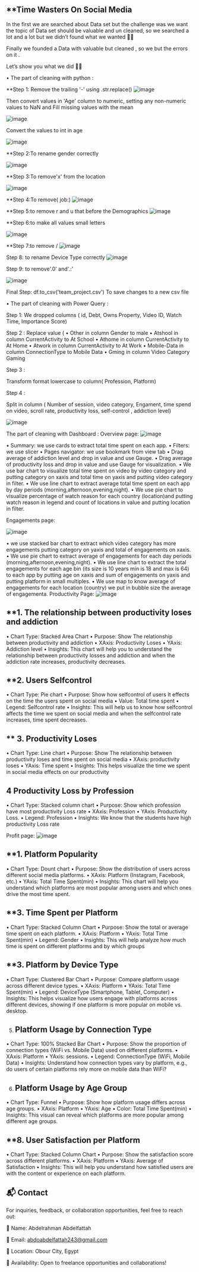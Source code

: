 **Time Wasters On Social Media 
----------------------------------------

In the first we are searched about Data set but the challenge was we want the topic of Data set should be valuable and un cleaned, so we searched a lot and a lot  but we didn’t found what we wanted 🤦‍♂️

Finally we founded a Data with valuable but cleaned , so we but the errors on it .

Let’s show you what we did 🏃‍➡️

•	The part of cleaning with python :

**Step 1: Remove the trailing '-' using .str.replace()
![image](https://github.com/user-attachments/assets/d5170783-8f6f-4e59-94ef-4e96c82b2adc)

Then convert values in 'Age' column to numeric, setting any non-numeric values to NaN and Fill missing values with the mean

  ![image](https://github.com/user-attachments/assets/34999118-9f4d-4de5-9d7e-93eae50d83bc)

Convert the values to int in age

 ![image](https://github.com/user-attachments/assets/ac3d90fb-400b-482d-8b0d-9cbdb853bc1a)


**Step 2:To rename gender correctly
 

![image](https://github.com/user-attachments/assets/51192dc1-8cb3-4579-bd2b-c8c9b9cee56e)




**Step 3:To remove'x' from the location
 
![image](https://github.com/user-attachments/assets/be32be43-e11e-47a1-8ea5-1b0877396e5a)

**Step 4:To remove( job:)
 ![image](https://github.com/user-attachments/assets/60641775-7e85-40f4-8ebf-d10fba1ebb4a)



**Step 5:to remove r and u that before the Demographics
 ![image](https://github.com/user-attachments/assets/4d466a45-96e2-4aa7-b7ab-a2d7bbb6debd)


**Step 6:to make all values small letters
 
![image](https://github.com/user-attachments/assets/f42c2ba3-54a8-46ea-96e8-eea27a2acc99)




**Step 7:to remove /
![image](https://github.com/user-attachments/assets/8faec1fb-6c1f-44a0-8902-da7944050b58)

 
Step 8: to rename Device Type correctly
 ![image](https://github.com/user-attachments/assets/49535c03-1114-41be-a233-d55a4bb8d331)


Step 9: to remove'.0' and'.:'

 ![image](https://github.com/user-attachments/assets/77e34df5-f991-4f07-8757-e70752e4078f)

Final Step:
df.to_csv('team_project.csv')
To save changes to a new csv file

•	The part of cleaning with Power Query :

Step 1: 
We dropped columns ( id, Debt, Owns Property, Video ID, Watch Time, Importance Score)

Step 2 : 
Replace value (
•	Other in column Gender to male 
•	Atshool in column CurrentActivity to At School
•	Athome in column CurrentActivity to At Home
•	Atwork in column CurrentActivity to At Work
•	Mobile-Data in column ConnectionType to Mobile Data
•	Gming in column Video Category Gaming


Step 3 :

Transform format lowercase to column( Profession, 
Platform)

Step 4 :

Split in column ( Number of session, video category, Engament, time spend on video, scroll rate, productivity loss, self-control , addiction level)

    
    
![image](https://github.com/user-attachments/assets/e193314c-ec58-4685-9bbf-406c00c57794)




    
















The part of cleaning with Dashboard : 
Overview page:
 ![image](https://github.com/user-attachments/assets/22003efb-ad22-47d5-bc1e-2eb9dcd48503)

•	Summary: we use cards to extract total time spent on each app.
•	Filters: we use slicer
•	Pages navigator: we use bookmark from view tab
•	Drag average of addiction level and drop in value and use Gauge.
•	Drag average of productivity loss and drop in value and use Gauge for visualization.
•	We use bar chart to visualize total time spent on video by video category and putting category on xaxis and total time on yaxis and putting video category in filter.
•	We use line chart to extract average total time spent on each app by day periods (morning,afternoon,evening,night).
•	We use pie chart to visualize percentage of watch reason for each country (location)and putting watch reason in legend and count of locations in value and putting location in filter.

Engagements page:


![image](https://github.com/user-attachments/assets/dd12a357-bd08-4a50-af62-3004c659c5ed)





•	we use stacked bar chart to extract which video category has more engagements putting category on yaxis and total of engagements on xaxis.
•	We use pie chart to extract average of engagements for  each day periods (morning,afternoon,evening,night).
•	We use line chart to extract the total engagements for each age bin (its size is 10 years min is 18 and max is 64) to each app by putting age on xaxis and sum of engagements on yaxis and putting platform in small multiples. 
•	We use map to know average of engagements for each location (country) we put in bubble size the average of engagementa.
Productivity Page:
![image](https://github.com/user-attachments/assets/11215d27-399e-452d-b854-c2cd60b0c289)

**1. The relationship between productivity loses and addiction
----------------------------------------------------
•	Chart Type: Stacked Area Chart 
•	Purpose: Show The relationship between productivity and addiction
•	XAxis: Productivity Loses
•	YAxis: Addiction level
•	Insights: This chart will help you to understand the relationship between productivity losses and addiction and when the addiction rate increases, productivity decreases.

**2. Users Selfcontrol
---------------------
•	Chart Type: Pie chart
•	Purpose: Show how selfcontrol of users It effects on the time the users spent on social media
•	Value: Total time spent
•	Legend: Selfcontrol rate
•	Insights: This will help us to know how selfcontrol affects the time we spent on social media and when the selfcontrol rate increases, time spent decreases.


** 3. Productivity Loses
--------------------------
•	Chart Type: Line chart
•	Purpose: Show The relationship between productivity loses and time spent on social media
•	XAxis: productivity loses
•	YAxis: Time spent
•	Insights: This helps visualize the time we spent in social media effects on our productivity

 4 Productivity Loss by Profession 
 --------------------------
•	Chart Type: Stacked column chart 
•	Purpose: Show which profession have most productivity Loss rate
•	XAxis: Profession
•	YAxis: Productivity Loss.
•	Legend: Profession
•	Insights: We know that the students have high productivity Loss rate



Profit page:
![image](https://github.com/user-attachments/assets/1475910d-a79e-46df-87fe-312df8a630aa)


**1. Platform Popularity
-----------------------
•	Chart Type: Dount chart
•	Purpose: Show the distribution of users across different social media platforms.
•	XAxis: Platform (Instagram, Facebook, etc.)
•	YAxis: Total Time Spent(min)
•	Insights: This chart will help you understand which platforms are most popular among users and which ones drive the most time spent.

**3. Time Spent per Platform
----------------------------
•	Chart Type: Stacked Column Chart
•	Purpose: Show the total or average time spent on each platform.
•	XAxis: Platform
•	YAxis: Total Time Spent(min) 
•	Legend: Gender
•	 Insights: This will help analyze how much time is spent on different platforms and by which groups

**3. Platform by Device Type
   --------------------
•	Chart Type: Clustered Bar Chart
•	Purpose: Compare platform usage across different device types.
•	XAxis: Platform
•	YAxis: Total Time Spent(min)
•	Legend: DeviceType (Smartphone, Tablet, Computer)
•	Insights: This helps visualize how users engage with platforms across different devices, showing if one platform is more popular on mobile vs. desktop.

5. Platform Usage by Connection Type
   ----------------------------
•	Chart Type: 100% Stacked Bar Chart
•	Purpose: Show the proportion of connection types (WiFi vs. Mobile Data) used on different platforms.
•	XAxis: Platform
•	YAxis: sessions.
•	Legend: ConnectionType (WiFi, Mobile Data)
•	Insights: Understand how connection types vary by platform, e.g., do users of certain platforms rely more on mobile data than WiFi?

6. Platform Usage by Age Group
   ----------------------------
•	Chart Type: Funnel
•	Purpose: Show how platform usage differs across age groups.
•	XAxis: Platform
•	YAxis: Age
•	Color: Total Time Spent(min)
•	Insights: This visual can reveal which platforms are more popular among different age groups.

**8. User Satisfaction per Platform
---------------------
•	Chart Type: Stacked Column Chart 
•	Purpose: Show the satisfaction score across different platforms.
•	XAxis: Platform
•	YAxis: Average of Satisfaction
•	Insights: This will help you understand how satisfied users are with the content or experience on each platform.


📬 Contact
-----------------------------------------------------

For inquiries, feedback, or collaboration opportunities, feel free to reach out:

👤 Name: Abdelrahman Abdelfattah

📧 Email: abdoabdelfattah243@gmail.com

📍 Location: Obour City, Egypt

🤝 Availability: Open to freelance opportunities and collaborations!
